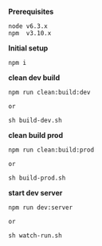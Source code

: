 **Prerequisites**

    node v6.3.x
    npm  v3.10.x
 
**Initial setup**

    npm i
 
**clean dev build**

    npm run clean:build:dev
    
    or
    
    sh build-dev.sh
    
**clean build prod**

    npm run clean:build:prod
    
    or
    
    sh build-prod.sh

**start dev server**

    npm run dev:server
    
    or
    
    sh watch-run.sh
